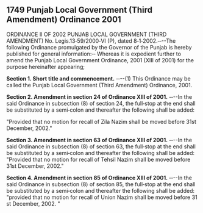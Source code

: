 ## 1749 Punjab Local Government (Third Amendment) Ordinance 2001
 
ORDINANCE II OF 2002
PUNJAB LOCAL GOVERNMENT (THIRD AMENDMENT)
No. Legis.13‑59/2000‑VI (P), dated 8‑1‑2002.‑‑--The following Ordinance promulgated by the Governor of the Punjab is hereby published for general information:‑‑
Whereas it is expedient further to amend the Punjab Local Government Ordinance, 2001 (XIII of 2001) for the purpose hereinafter appearing;

**Section 1. Short title and commencement.**
‑‑--(1) This Ordinance may be called the Punjab Local Government (Third Amendment) Ordinance, 2001.

 

**Section 2. Amendment in section 24 of Ordinance XIII of 2001.**
‑‑--In the said Ordinance in subsection (8) of section 24, the full‑stop at the end shall be substituted by a semi‑colon and thereafter the following shall be added:

"Provided that no motion for recall of Zila Nazim shall be moved before 31st December, 2002."

 

**Section 3. Amendment in section 63 of Ordinance XIII of 2001.**
‑‑--In the said Ordinance in subsection (8) of section 63, the full‑stop at the end shall be substituted by a semi‑colon and thereafter the following shall be added:
   "Provided that no motion for recall of Tehsil Nazim shall be moved before 31st December, 2002."

 

**Section 4. Amendment in section 85 of Ordinance XIII of 2001.**
‑‑--In the said Ordinance in subsection (8) of section 85, the full‑stop at the end shall be substituted by a semi‑colon and thereafter the following shall be added:
   "provided that no motion for recall of Union Nazim shall be moved before 31 st December, 2002. "

